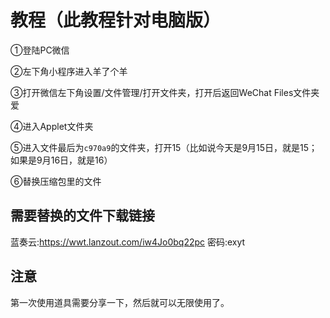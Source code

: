 # 教程（此教程针对电脑版）

①登陆PC微信

②左下角小程序进入羊了个羊

③打开微信左下角设置/文件管理/打开文件夹，打开后返回WeChat Files文件夹爱

④进入Applet文件夹

⑤进入文件最后为`c970a9`的文件夹，打开15（比如说今天是9月15日，就是15；如果是9月16日，就是16）

⑥替换压缩包里的文件

## 需要替换的文件下载链接
蓝奏云:https://wwt.lanzout.com/iw4Jo0bq22pc
密码:exyt

## 注意
第一次使用道具需要分享一下，然后就可以无限使用了。